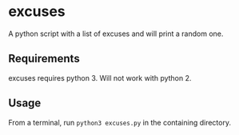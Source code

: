 # excuses
A python script with a list of excuses and will print a random one.

## Requirements
excuses requires python 3. Will not work with python 2.

## Usage
From a terminal, run `python3 excuses.py` in the containing directory.
